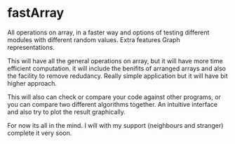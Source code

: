 # fastArray
All operations on array, in a faster way and options of testing different modules with different random values. Extra features Graph representations. 

This will have all the general operations on array, but it will have more time efficient computation.
it will include the benifits of arranged arrays and also the facility to remove redudancy. Really simple application but it will have bit higher approach.


This will also can check or compare your code against other programs, or you can compare two different algorithms together. An intuitive interface and also try to plot the result graphically.

For now its all in the mind. I will with my support (neighbours and stranger) complete it very soon.
